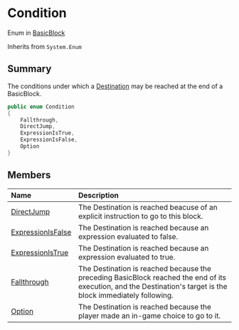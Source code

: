 # Condition

Enum in [BasicBlock](/api/csharp/yarn.compiler.basicblock.md)

Inherits from `System.Enum`

## Summary


The conditions under which a  <a href="yarn.compiler.basicblock.destination.md">Destination</a>  may be
reached at the end of a BasicBlock.


```csharp
public enum Condition
{
    Fallthrough,
    DirectJump,
    ExpressionIsTrue,
    ExpressionIsFalse,
    Option
}
```

## Members

|Name|Description|
|:---|:---|
|[DirectJump](/api/csharp/yarn.compiler.basicblock.condition.directjump.md)|The Destination is reached beacuse of an explicit instruction to go to this block.|
|[ExpressionIsFalse](/api/csharp/yarn.compiler.basicblock.condition.expressionisfalse.md)|The Destination is reached because an expression evaluated to false.|
|[ExpressionIsTrue](/api/csharp/yarn.compiler.basicblock.condition.expressionistrue.md)|The Destination is reached because an expression evaluated to true.|
|[Fallthrough](/api/csharp/yarn.compiler.basicblock.condition.fallthrough.md)|The Destination is reached because the preceding BasicBlock reached the end of its execution, and the Destination's target is the block immediately following.|
|[Option](/api/csharp/yarn.compiler.basicblock.condition.option.md)|The Destination is reached because the player made an in-game choice to go to it.|

